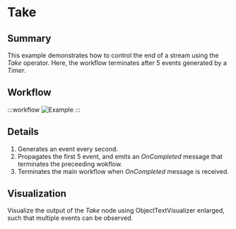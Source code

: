# Take 

## Summary
This example demonstrates how to control the end of a stream using the *Take* operator. Here, the workflow terminates after 5 events generated by a *Timer*.


## Workflow

:::workflow
![Example](~/workflows/ReactiveExamples/Take/Take.bonsai)
:::


## Details
1. Generates an event every second.
2. Propagates the first 5 event, and emits an *OnCompleted* message that terminates the preceeding wokflow.
3. Terminates the main workflow when *OnCompleted* message is received.


## Visualization
Visualize the output of the *Take* node using ObjectTextVisualizer enlarged, such that multiple events can be observed. 
